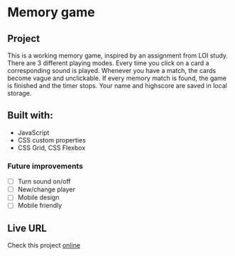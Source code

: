 # Memory game

## Project
This is a working memory game, inspired by an assignment from LOI study. There are 3 different playing modes. Every time you click on a card a corresponding sound is played. Whenever you have a match, the cards become vague and unclickable. If every memory match is found, the game is finished and the timer stops. Your name and highscore are saved in local storage. 

## Built with:
- JavaScript
- CSS custom properties
- CSS Grid, CSS Flexbox

### Future improvements
- [ ] Turn sound on/off
- [ ] New/change player
- [ ] Mobile design
- [ ] Mobile friendly

## Live URL
Check this project [online](https://memory.ullavs.nl)
